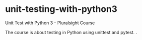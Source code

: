 # unit-testing-with-python3

Unit Test with Python 3 - Pluralsight Course

The course is about testing in Python using unittest and pytest.
.
